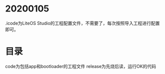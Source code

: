 
# 20200105
.icode为LiteOS Studio的工程配置文件，不需要了，每次按照导入工程进行配置即可。
# 目录
code为包括app和bootloader的工程文件
release为先烧后读，运行OK的代码
